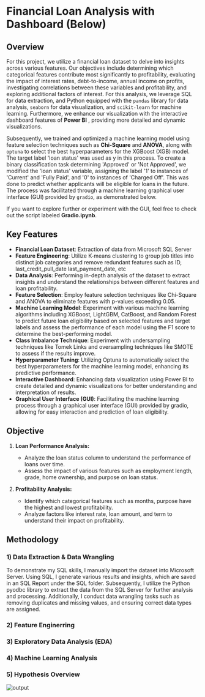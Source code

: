 # Financial Loan Analysis with Dashboard (Below)

## Overview

For this project, we utilize a financial loan dataset to delve into insights across various features. Our objectives include determining which categorical features contribute most significantly to profitability, evaluating the impact of interest rates, debt-to-income, annual income on profits, investigating correlations between these variables and profitability, and exploring additional factors of interest. For this analysis, we leverage SQL for data extraction, and Python equipped with the `pandas` library for data analysis, `seaborn` for data visualization, and `scikit-learn` for machine learning. Furthermore, we enhance our visualization with the interactive dashboard features of **Power BI** , providing more detailed and dynamic visualizations. 

Subsequently, we trained and optimized a machine learning model using feature selection techniques such as **Chi-Square** and **ANOVA**, along with `optuna` to select the best hyperparameters for the XGBoost (XGB) model. The target label 'loan status' was used as y in this process. To create a binary classification task determining 'Approved' or 'Not Approved', we modified the 'loan status' variable, assigning the label '1' to instances of 'Current' and 'Fully Paid', and '0' to instances of 'Charged Off'.  This was done to predict whether applicants will be eligible for loans in the future. The process was facilitated through a machine learning graphical user interface (GUI) provided by `gradio`, as demonstrated below. 

If you want to explore further or experiment with the GUI, feel free to check out the script labeled **Gradio.ipynb**.

## Key Features
- **Financial Loan Dataset**: Extraction of data from Microsoft SQL Server
- **Feature Engineering**: Utilize K-means clustering to group job titles into distinct job categories and remove redundant features such as ID, last_credit_pull_date	last_payment_date, etc
- **Data Analysis**: Performing in-depth analysis of the dataset to extract insights and understand the relationships between different features and loan profitability. 
- **Feature Selection**: Employ feature selection techniques like Chi-Square and ANOVA to eliminate features with p-values exceeding 0.05.
- **Machine Learning Model**: Experiment with various machine learning algorithms including XGBoost, LightGBM, CatBoost, and Random Forest to predict future loan eligibility based on selected features and target labels and assess the performance of each model using the F1 score to determine the best-performing model.
-  **Class Imbalance Technique**: Experiment with undersampling techniques like Tomek Links and oversampling techniques like SMOTE to assess if the results improve.
- **Hyperparameter Tuning**: Utilizing Optuna to automatically select the best hyperparameters for the machine learning model, enhancing its predictive performance.
- **Interactive Dashboard**: Enhancing data visualization using Power BI to create detailed and dynamic visualizations for better understanding and interpretation of results.
- **Graphical User Interface (GUI)**: Facilitating the machine learning process through a graphical user interface (GUI) provided by gradio, allowing for easy interaction and prediction of loan eligibility.
  
## Objective

1. **Loan Performance Analysis:**
   - Analyze the loan status column to understand the performance of loans over time.
   - Assess the impact of various features such as employment length, grade, home ownership, and purpose on loan status.

2. **Profitability Analysis:**
   - Identify which categorical features such as months, purpose have the highest and lowest profitability.
   - Analyze factors like interest rate, loan amount, and term to understand their impact on profitability.
     
## Methodology

### 1) Data Extraction & Data Wrangling
To demonstrate my SQL skills, I manually import the dataset into Microsoft Server. Using SQL, I generate various results and insights, which are saved in an SQL Report under the SQL folder. Subsequently, I utilize the Python pyodbc library to extract the data from the SQL Server for further analysis and processing. Additionally, I conduct data wrangling tasks such as removing duplicates and missing values, and ensuring correct data types are assigned.

### 2) Feature Enginerring



### 3) Exploratory Data Analysis (EDA)
### 4) Machine Learning Analysis


### 5) Hypothesis Overview



![output](https://github.com/AsherTeo/Financial-Loan-Analytics/assets/78581569/c3c2a1f3-6dd3-41b0-ac4b-32f1a6588c3c)
